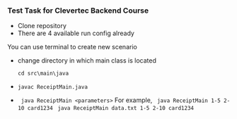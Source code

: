 ### Test Task for Clevertec Backend Course

- Clone repository
- There are 4 available run config already

You can use terminal to create new scenario
- change directory in which main class is located

  ```cd src\main\java```
  
- ``` javac ReceiptMain.java ```

- ``` java ReceiptMain <parameters>```
  For example, 
    ``` java ReceiptMain 1-5 2-10 card1234```
    ``` java ReceiptMain data.txt 1-5 2-10 card1234```
